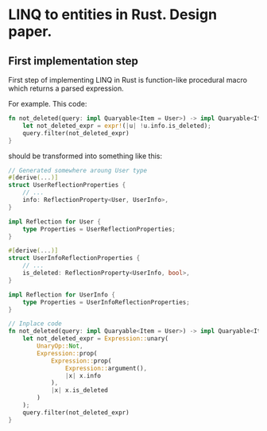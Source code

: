# LINQ to entities in Rust. Design paper.

## First implementation step

First step of implementing LINQ in Rust is function-like procedural macro which returns a parsed expression.

For example. This code:
```rust
fn not_deleted(query: impl Quaryable<Item = User>) -> impl Quaryable<Item = User> {
    let not_deleted_expr = expr!(|u| !u.info.is_deleted);
    query.filter(not_deleted_expr)
}
```
should be transformed into something like this:
```rust
// Generated somewhere aroung User type
#[derive(...)]
struct UserReflectionProperties {
    // ...
    info: ReflectionProperty<User, UserInfo>,
}

impl Reflection for User {
    type Properties = UserReflectionProperties;
}

#[derive(...)]
struct UserInfoReflectionProperties {
    // ...
    is_deleted: ReflectionProperty<UserInfo, bool>,
}

impl Reflection for UserInfo {
    type Properties = UserInfoReflectionProperties;
}

// Inplace code
fn not_deleted(query: impl Quaryable<Item = User>) -> impl Quaryable<Item = User> {
    let not_deleted_expr = Expression::unary(
        UnaryOp::Not,
        Expression::prop(
            Expression::prop(
                Expression::argument(),
                |x| x.info
            ),
            |x| x.is_deleted
        )
    );
    query.filter(not_deleted_expr)
}
```
